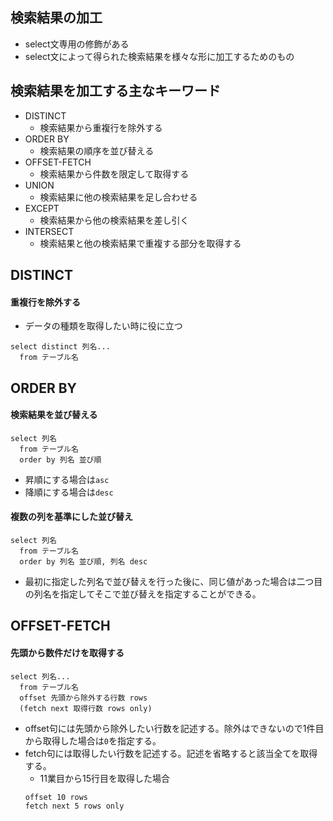 検索結果の加工
----
- select文専用の修飾がある
- select文によって得られた検索結果を様々な形に加工するためのもの


検索結果を加工する主なキーワード
----
- DISTINCT
  - 検索結果から重複行を除外する
- ORDER BY
  - 検索結果の順序を並び替える
- OFFSET-FETCH
  - 検索結果から件数を限定して取得する
- UNION
  - 検索結果に他の検索結果を足し合わせる
- EXCEPT
  - 検索結果から他の検索結果を差し引く
- INTERSECT
  - 検索結果と他の検索結果で重複する部分を取得する

DISTINCT
----
#### 重複行を除外する
 - データの種類を取得したい時に役に立つ

```
select distinct 列名...
  from テーブル名
```

ORDER BY
----
#### 検索結果を並び替える

```
select 列名
  from テーブル名
  order by 列名 並び順
```

- 昇順にする場合は`asc`
- 降順にする場合は`desc`

#### 複数の列を基準にした並び替え

```
select 列名
  from テーブル名
  order by 列名 並び順, 列名 desc
```
- 最初に指定した列名で並び替えを行った後に、同じ値があった場合は二つ目の列名を指定してそこで並び替えを指定することができる。

OFFSET-FETCH
----
#### 先頭から数件だけを取得する

```
select 列名...
  from テーブル名
  offset 先頭から除外する行数 rows
  (fetch next 取得行数 rows only)
```

- offset句には先頭から除外したい行数を記述する。除外はできないので1件目から取得した場合は`0`を指定する。
- fetch句には取得したい行数を記述する。記述を省略すると該当全てを取得する。
  - 11業目から15行目を取得した場合
  ```
  offset 10 rows
  fetch next 5 rows only
  ```

